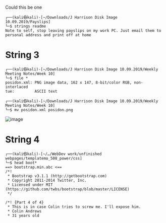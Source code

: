 
Could this be one

```
┌──(kali㉿kali)-[~/Downloads/J Harrison Disk Image 10.09.2019/Payslips]
└─$ strings readme
Note to self, stop leaving payslips on my work PC. Just email them to personal address and print off at home

```


# String 3
```
┌──(kali㉿kali)-[~/Downloads/J Harrison Disk Image 10.09.2019/Weekly Meeting Notes/Week 10]
└─$ file *
posidon.xml: PNG image data, 162 x 147, 8-bit/color RGB, non-interlaced
tue:         ASCII text

┌──(kali㉿kali)-[~/Downloads/J Harrison Disk Image 10.09.2019/Weekly Meeting Notes/Week 10]
└─$ mv posidon.xml posidon.png   
```




![image](https://github.com/Shawn-Nichol/BlueTeam/assets/30714313/dfde5b00-484c-481c-8289-6025d9d135ca)



# String 4
```
┌──(kali㉿kali)-[~/…/WebDev work/unfinished webpages/templatemo_508_power/css]
└─$ head boot*   
==> bootstrap.min.abc <==
/*!
 * Bootstrap v3.1.1 (http://getbootstrap.com)
 * Copyright 2011-2014 Twitter, Inc.
 * Licensed under MIT (https://github.com/twbs/bootstrap/blob/master/LICENSE)
 */

/*! {Part 4 of 4}
 * This is in case Colin tries to screw me. I'll expose him.
 * Colin Andrews
 * 31 years old

```
